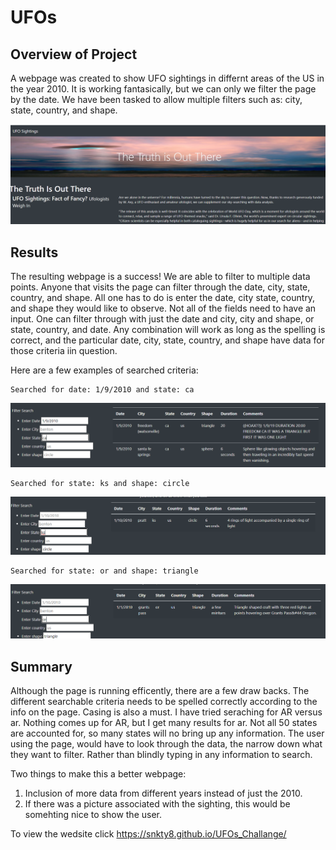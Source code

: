 # UFOs

## Overview of Project 
A webpage was created to show UFO sightings in differnt areas of the US in the year 2010.  It is working fantasically, but we can only we filter the page by the date.  We have been tasked to allow multiple filters such as: city, state, country, and shape.

![image](https://github.com/snkty8/UFOs/blob/main/static/images/The_Truth_Is_Out_There.png)

## Results
The resulting webpage is a success! We are able to filter to multiple data points.  Anyone that visits the page can filter through the date, city, state, country, and shape.  All one has to do is enter the date, city state, country, and shape they would like to observe.  Not all of the fields need to have an input.  One can filter through with just the date and city, city and shape, or state, country, and date.  Any combination will work as long as the spelling is correct, and the particular date, city, state, country, and shape have data for those criteria iin question.

Here are a few examples of searched criteria:

    Searched for date: 1/9/2010 and state: ca
![image](https://github.com/snkty8/UFOs/blob/main/static/images/Filter_1.png)

    Searched for state: ks and shape: circle
![image](https://github.com/snkty8/UFOs/blob/main/static/images/Filter_2.png)

    Searched for state: or and shape: triangle
![image](https://github.com/snkty8/UFOs/blob/main/static/images/Filter_3.png)

## Summary 

Although the page is running efficently, there are a few draw backs.  The different searchable criteria needs to be spelled correctly according to the info on the page.  Casing is also a must.  I have tried seraching for AR versus ar.  Nothing comes up for AR, but I get many results for ar.  Not all 50 states are accounted for, so many states will no bring up any information.  The user using the page, would have to look through the data, the narrow down what they want to filter.  Rather than blindly typing in any information to search.

Two things to make this a better webpage:

1. Inclusion of more data from different years instead of just the 2010.
2. If there was a picture associated with the sighting, this would be somehting nice to show the user.

To view the wedsite click https://snkty8.github.io/UFOs_Challange/ 